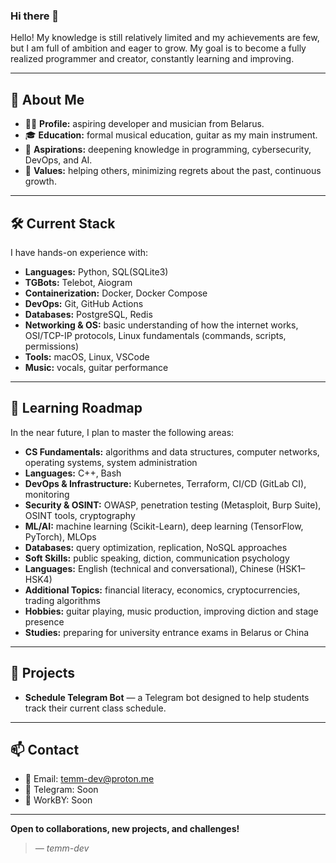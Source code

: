 ### Hi there 👋

Hello! My knowledge is still relatively limited and my achievements are few, but I am full of ambition and eager to grow. My goal is to become a fully realized programmer and creator, constantly learning and improving.

---

## 🎯 About Me

- 🧑‍💻 **Profile:** aspiring developer and musician from Belarus.
- 🎓 **Education:** formal musical education, guitar as my main instrument.
- 🌱 **Aspirations:** deepening knowledge in programming, cybersecurity, DevOps, and AI.
- 🤝 **Values:** helping others, minimizing regrets about the past, continuous growth.

---

## 🛠 Current Stack

I have hands-on experience with:

- **Languages:** Python, SQL(SQLite3)
- **TGBots:** Telebot, Aiogram
- **Containerization:** Docker, Docker Compose
- **DevOps:** Git, GitHub Actions
- **Databases:** PostgreSQL, Redis
- **Networking & OS:** basic understanding of how the internet works, OSI/TCP-IP protocols, Linux fundamentals (commands, scripts, permissions)
- **Tools:** macOS, Linux, VSCode
- **Music:** vocals, guitar performance

---

## 🚀 Learning Roadmap

In the near future, I plan to master the following areas:

- **CS Fundamentals:** algorithms and data structures, computer networks, operating systems, system administration
- **Languages:** C++, Bash
- **DevOps & Infrastructure:** Kubernetes, Terraform, CI/CD (GitLab CI), monitoring
- **Security & OSINT:** OWASP, penetration testing (Metasploit, Burp Suite), OSINT tools, cryptography
- **ML/AI:** machine learning (Scikit-Learn), deep learning (TensorFlow, PyTorch), MLOps
- **Databases:** query optimization, replication, NoSQL approaches
- **Soft Skills:** public speaking, diction, communication psychology
- **Languages:** English (technical and conversational), Chinese (HSK1–HSK4)
- **Additional Topics:** financial literacy, economics, cryptocurrencies, trading algorithms
- **Hobbies:** guitar playing, music production, improving diction and stage presence
- **Studies:** preparing for university entrance exams in Belarus or China

---

## 📂 Projects

- **Schedule Telegram Bot** — a Telegram bot designed to help students track their current class schedule.

---

## 📫 Contact

- 📨 Email: temm-dev@proton.me
- 💬 Telegram: Soon
- 🔗 WorkBY: Soon

---

**Open to collaborations, new projects, and challenges!**

> *— temm-dev*
